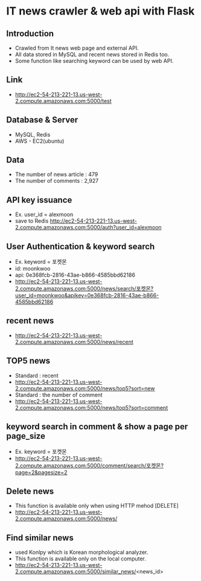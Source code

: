 # IT news crawler & web api with Flask

##  Introduction
*  Crawled from It news web page and external API.
*  All data stored in MySQL and recent news stored in Redis too.
*  Some function like searching keyword can be used by web API.

##  Link
*  http://ec2-54-213-221-13.us-west-2.compute.amazonaws.com:5000/test

##  Database & Server
*  MySQL, Redis
*  AWS - EC2(ubuntu)

##  Data
*  The number of news article : 479
*  The number of comments : 2,927

##	API key issuance
*  Ex. user_id = alexmoon
*  save to Redis http://ec2-54-213-221-13.us-west-2.compute.amazonaws.com:5000/auth?user_id=alexmoon

##	User Authentication & keyword search
*  Ex. keyword = 포켓몬
*  id: moonkwoo
*  api: 0e368fcb-2816-43ae-b866-4585bbd62186
*  http://ec2-54-213-221-13.us-west-2.compute.amazonaws.com:5000/news/search/포켓몬?user_id=moonkwoo&apikey=0e368fcb-2816-43ae-b866-4585bbd62186

##  recent news
*  http://ec2-54-213-221-13.us-west-2.compute.amazonaws.com:5000/news/recent

##  TOP5 news
*  Standard : recent
*  http://ec2-54-213-221-13.us-west-2.compute.amazonaws.com:5000/news/top5?sort=new
*  Standard : the number of comment
*  http://ec2-54-213-221-13.us-west-2.compute.amazonaws.com:5000/news/top5?sort=comment

##  keyword search in comment & show a page per page_size
*  Ex. keyword = 포켓몬
*  http://ec2-54-213-221-13.us-west-2.compute.amazonaws.com:5000/comment/search/포켓몬?page=2&pagesize=2

## Delete news
*  This function is available only when using HTTP mehod [DELETE]
*  http://ec2-54-213-221-13.us-west-2.compute.amazonaws.com:5000/news/<newslink>

## Find similar news
*  used Konlpy which is Korean morphological analyzer.
*  This function is available only on the local computer.
*  http://ec2-54-213-221-13.us-west-2.compute.amazonaws.com:5000/similar_news/<news_id>
